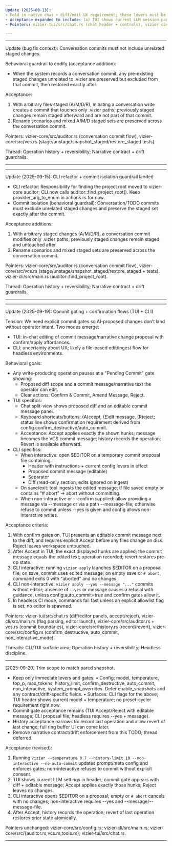 ```yaml
---
Update (2025-09-13):
- Fold in native chat + diff/edit UX requirement; these levers must be visible/controllable from TUI chat panes as well as CLI flags.
- Acceptance expanded to include: (a) TUI shows current LLM session params in chat header; (b) From chat, user can toggle confirm_destructive and history_limit for the active session; (c) Reversions can be initiated from a diff view.
- Pointers: vizier-tui/src/chat.rs (chat header + controls), vizier-core/src/history.rs (API), vizier-core/src/config.rs (live session overrides).

---
```



---
Update (bug fix context): Conversation commits must not include unrelated staged changes.

Behavioral guardrail to codify (acceptance addition):
- When the system records a conversation commit, any pre-existing staged changes unrelated to .vizier are preserved but excluded from that commit, then restored exactly after.

Acceptance:
1) With arbitrary files staged (A/M/D/R), initiating a conversation write creates a commit that touches only .vizier paths; previously staged changes remain staged afterward and are not part of that commit.
2) Rename scenarios and mixed A/M/D staged sets are preserved across the conversation commit.

Pointers: vizier-core/src/auditor.rs (conversation commit flow), vizier-core/src/vcs.rs (stage/unstage/snapshot_staged/restore_staged tests).

Thread: Operation history + reversibility; Narrative contract + drift guardrails.


---


---
Update (2025-09-15): CLI refactor + commit isolation guardrail landed

- CLI refactor: Responsibility for finding the project root moved to vizier-core auditor; CLI now calls auditor::find_project_root(). Keep provider_arg_to_enum in actions.rs for now.
- Commit isolation (behavioral guardrail): Conversation/TODO commits must exclude unrelated staged changes and preserve the staged set exactly after the commit.

Acceptance additions:
1) With arbitrary staged changes (A/M/D/R), a conversation commit modifies only .vizier paths; previously staged changes remain staged and untouched after.
2) Rename scenarios and mixed staged sets are preserved across the conversation commit.

Pointers: vizier-core/src/auditor.rs (conversation commit flow), vizier-core/src/vcs.rs (stage/unstage/snapshot_staged/restore_staged + tests), vizier-cli/src/main.rs (auditor::find_project_root).

Thread: Operation history + reversibility; Narrative contract + drift guardrails.


---

---
Update (2025-09-19): Commit gating + confirmation flows (TUI + CLI)

Tension: We need explicit commit gates so AI-proposed changes don’t land without operator intent. Two modes emerge:
- TUI: in-chat editing of commit message/narrative change proposal with confirm/apply affordances.
- CLI: uncertainty about UX; likely a file-based edit/ingest flow for headless environments.

Behavioral goals:
- Any write-producing operation pauses at a "Pending Commit" gate showing:
  - Proposed diff scope and a commit message/narrative text the operator can edit.
  - Clear actions: Confirm & Commit, Amend Message, Reject.
- TUI specifics:
  - Chat split-view shows proposed diff and an editable commit message panel.
  - Keyboard shortcuts/buttons: (A)ccept, (E)dit message, (R)eject; status line shows confirmation requirement derived from config.confirm_destructive/auto_commit.
  - Acceptance: Accept applies exactly the shown hunks; message becomes the VCS commit message; history records the operation; Revert is available afterward.
- CLI specifics:
  - When interactive: open $EDITOR on a temporary commit proposal file containing:
    - Header with instructions + current config levers in effect
    - Proposed commit message (editable)
    - Separator
    - Diff (read-only section, edits ignored on ingest)
  - On save/exit: tool ingests the edited message; if file saved empty or contains "# abort" → abort without committing.
  - When non-interactive or --confirm supplied: allow providing a message via --message or via a path --message-file; otherwise refuse to commit unless --yes is given and config allows non-interactive writes.

Acceptance criteria:
1) With confirm gates on, TUI presents an editable commit message next to the diff, and requires explicit Accept before any files change on disk. Reject leaves workspace untouched.
2) After Accept in TUI, the exact displayed hunks are applied; the commit message equals the edited text; operation recorded; revert restores pre-op state.
3) CLI interactive: running `vizier apply` launches $EDITOR on a proposal file; on save, commit uses edited message; on empty save or `# abort`, command exits 0 with "aborted" and no changes.
4) CLI non-interactive: `vizier apply --yes --message "..."` commits without editor; absence of `--yes` or message causes a refusal with guidance, unless config.auto_commit=true and confirm gates allow it.
5) In headless CI mode, commands fail fast unless an explicit allowlist flag is set; no editor is spawned.

Pointers: vizier-tui/src/chat.rs (diff/editor panels, accept/reject), vizier-cli/src/main.rs (flag parsing, editor launch), vizier-core/src/auditor.rs + vcs.rs (commit boundaries), vizier-core/src/history.rs (record/revert), vizier-core/src/config.rs (confirm_destructive, auto_commit, non_interactive_mode).

Threads: CLI/TUI surface area; Operation history + reversibility; Headless discipline.


---

[2025-09-20] Trim scope to match pared snapshot.

- Keep only immediate levers and gates:
  • Config: model, temperature, top_p, max_tokens, history_limit, confirm_destructive, auto_commit, non_interactive, system_prompt_overrides. Defer enable_snapshots and any contract/drift-specific fields.
  • Surfaces: CLI flags for the above; TUI header shows current model + temperature; no preset-cycler requirement right now.
- Commit gate acceptance remains (TUI Accept/Reject with editable message; CLI proposal file; headless requires --yes + message). 
- History acceptance narrows to: record last operation and allow revert of last change; full ring buffer UI can come later.
- Remove narrative contract/drift enforcement from this TODO; thread deferred.

Acceptance (revised):
1) Running `vizier --temperature 0.7 --history-limit 10 --non-interactive --no-auto-commit` updates prompt/meta config and enforces gates; non-interactive refuses to commit without explicit consent.
2) TUI shows current LLM settings in header; commit gate appears with diff + editable message; Accept applies exactly those hunks; Reject leaves no changes.
3) CLI interactive opens $EDITOR on a proposal; empty or `# abort` cancels with no changes; non-interactive requires --yes and --message/--message-file.
4) After Accept, history records the operation; revert of last operation restores prior state atomically.

Pointers unchanged: vizier-core/src/config.rs; vizier-cli/src/main.rs; vizier-core/src/{auditor.rs,vcs.rs,tools.rs}; vizier-tui/src/chat.rs.


---

